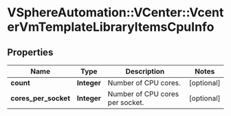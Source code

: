 # VSphereAutomation::VCenter::VcenterVmTemplateLibraryItemsCpuInfo

## Properties
Name | Type | Description | Notes
------------ | ------------- | ------------- | -------------
**count** | **Integer** | Number of CPU cores. | [optional] 
**cores_per_socket** | **Integer** | Number of CPU cores per socket. | [optional] 



